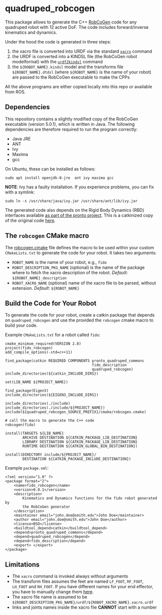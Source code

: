 # quadruped_robcogen

This package allows to generate the C++ [RobCoGen](https://robcogenteam.bitbucket.io/) code for any quadruped robot
with 12 active DoF. The code includes forward/inverse kinematics and dynamics.

Under the hood the code is generated in three steps:
1. the xacro file is converted into URDF via the standard [`xacro`](http://wiki.ros.org/xacro) command
2. the URDF is converted into a KINDSL file (the RobCoGen robot modelformat) with the [`urdf2kindsl`](https://bitbucket.org/robcogenteam/urdf2kindsl/src/master/) command
3. the `${ROBOT_NAME}.kindsl` model and the transforms file `${ROBOT_NAME}.dtdsl` (where `${ROBOT_NAME}` is the name of your robot) are passed to the RobCoGen executable to make the CPPs

All the above programs are either copied locally into this repo or available from ROS.

## Dependencies
This repository contains a slightly modified copy of the RobCoGen executable (version 5.0.1), which is written in Java. The following dependencies are therefore
required to run the program correctly:
- Java JRE
- ANT
- Ivy
- Maxima
- gcc

On Ubuntu, these can be installed as follows:
```
sudo apt install openjdk-8-jre  ant ivy maxima gcc
```
**NOTE**: Ivy has a faulty installation. 
If you experience problems, you can fix with a symlink:
```
sudo ln -s /usr/share/java/ivy.jar /usr/share/ant/lib/ivy.jar 
```

The generated code also depends on the Rigid Body Dynamics (RBD) interfaces available [as part of the pronto project](https://github.com/ori-drs/pronto/tree/master/pronto_quadruped_commons).  This is a catkinized copy of the original code [here](https://bitbucket.org/robcogenteam/cpp-iitrbd/src/master/).

## The `robcogen` CMake macro
The [robcogen.cmake](cmake/robcogen.cmake) file defines the macro to be used within your custom `CMakeLists.txt` to generate the code for your robot. It takes two arguments:
- `ROBOT_NAME` is the name of your robot, e.g., `fido` 
- `ROBOT_DESCRIPTION_PKG_NAME` (optional) is the name of the package where to fetch the xacro description of the robot. *Default:*  `${ROBOT_NAME}_description`
- `ROBOT_XACRO_NAME` (optional) name of the xacro file to be parsed, without extension. *Default:* `${ROBOT_NAME}` 

## Build the Code for Your Robot
To generate the code for your robot, create a catkin package that depends on 
`quadruped_robcogen` and use the provided the `robcogen` cmake macro to build your code.

Example `CMakeLists.txt` for a robot called `fido`:

```
cmake_minimum_required(VERSION 2.8)
project(fido_robcogen)
add_compile_options(-std=c++11)

find_package(catkin REQUIRED COMPONENTS pronto_quadruped_commons
                                        fido_description
                                        quadruped_robcogen)
include_directories(${catkin_INCLUDE_DIRS})

set(LIB_NAME ${PROJECT_NAME})

find_package(Eigen3)
include_directories(${EIGEN3_INCLUDE_DIRS})

include_directories(./include)
include_directories(./include/${PROJECT_NAME})
include(${quadruped_robcogen_SOURCE_PREFIX}/cmake/robcogen.cmake)

# call the macro to generate the C++ code
robcogen(fido)

install(TARGETS ${LIB_NAME}
        ARCHIVE DESTINATION ${CATKIN_PACKAGE_LIB_DESTINATION}
        LIBRARY DESTINATION ${CATKIN_PACKAGE_LIB_DESTINATION}
        RUNTIME DESTINATION ${CATKIN_GLOBAL_BIN_DESTINATION})

install(DIRECTORY include/${PROJECT_NAME}/
        DESTINATION ${CATKIN_PACKAGE_INCLUDE_DESTINATION})
```

Example `package.xml`:
```
<?xml version="1.0" ?>
<package format="2">
    <name>fido_robcogen</name>
    <version>0.0.1</version>
    <description>
        Kinematics and Dynamics functions for the fido robot generated by 
        the RobCoGen generator
    </description>
    <maintainer email="john.doe@smith.edu">John Doe</maintainer>
    <author email="john.doe@smith.edu">John Doe</author>
    <license>BSD</license>
    <buildtool_depend>catkin</buildtool_depend>    
    <depend>pronto_quadruped_commons</depend>
    <depend>quadruped_robcogen</depend>
    <depend>fido_description</depend>
    <export> </export>
</package>
```
## Limitations
- The `xacro` command is invoked always without arguments
- The transform files assumes the feet are named `LF_FOOT`, `RF_FOOT`, `LH_FOOT` and `RH_FOOT`.
  If you have different names for your end effector, you have to manually change them [here](config/robot.dtdsl).
- The xacro file name is assumed to be  `${ROBOT_DESCRIPTION_PKG_NAME}/urdf/${ROBOT_XACRO_NAME}.xacro.urdf`
- links and joints names inside the xacro file **CANNOT**  start with a number

